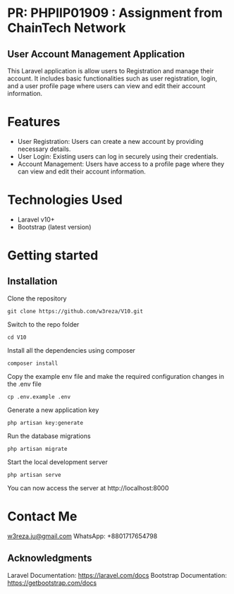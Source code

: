 # PR: PHPIIP01909 : Assignment from ChainTech Network

## User Account Management Application
This Laravel application is allow users to Registration and manage their account. It includes basic functionalities such as user registration, login, and a user profile page where users can view and edit their account information.

# Features
- User Registration: Users can create a new account by providing necessary details.
-  User Login: Existing users can log in securely using their credentials.
-  Account Management: Users have access to a profile page where they can view and edit their account information.

# Technologies Used
- Laravel v10+
- Bootstrap (latest version)

# Getting started

## Installation

Clone the repository

    git clone https://github.com/w3reza/V10.git

Switch to the repo folder

    cd V10

Install all the dependencies using composer

    composer install

Copy the example env file and make the required configuration changes in the .env file

    cp .env.example .env

Generate a new application key

    php artisan key:generate


Run the database migrations 

    php artisan migrate

Start the local development server

    php artisan serve

You can now access the server at http://localhost:8000

# Contact Me
w3reza.ju@gmail.com
WhatsApp: +8801717654798

## Acknowledgments
Laravel Documentation: https://laravel.com/docs
 Bootstrap Documentation: https://getbootstrap.com/docs
